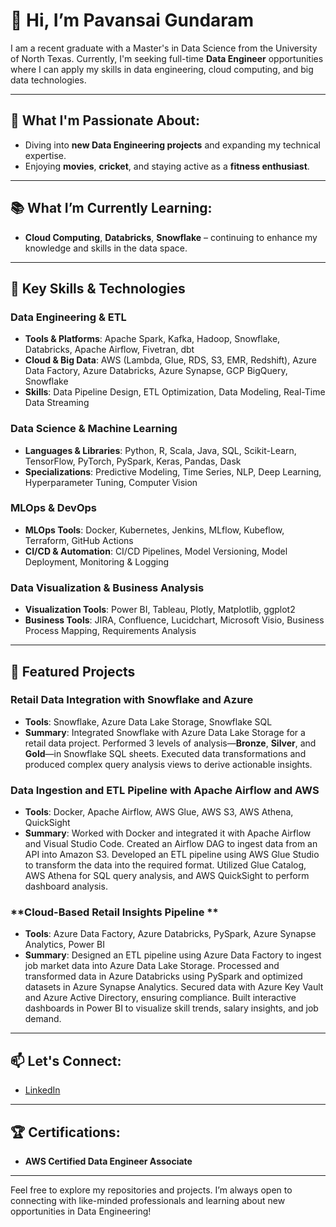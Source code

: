 # 👋 Hi, I’m Pavansai Gundaram

I am a recent graduate with a Master's in Data Science from the University of North Texas. Currently, I'm seeking full-time **Data Engineer** opportunities where I can apply my skills in data engineering, cloud computing, and big data technologies.

---

## 🌱 What I'm Passionate About:
- Diving into **new Data Engineering projects** and expanding my technical expertise.  
- Enjoying **movies**, **cricket**, and staying active as a **fitness enthusiast**.  

---

## 📚 What I’m Currently Learning:
- **Cloud Computing**, **Databricks**, **Snowflake** – continuing to enhance my knowledge and skills in the data space.

---

## 🧩 Key Skills & Technologies

### Data Engineering & ETL
- **Tools & Platforms**: Apache Spark, Kafka, Hadoop, Snowflake, Databricks, Apache Airflow, Fivetran, dbt
- **Cloud & Big Data**: AWS (Lambda, Glue, RDS, S3, EMR, Redshift), Azure Data Factory, Azure Databricks, Azure Synapse, GCP BigQuery, Snowflake
- **Skills**: Data Pipeline Design, ETL Optimization, Data Modeling, Real-Time Data Streaming

### Data Science & Machine Learning
- **Languages & Libraries**: Python, R, Scala, Java, SQL, Scikit-Learn, TensorFlow, PyTorch, PySpark, Keras, Pandas, Dask
- **Specializations**: Predictive Modeling, Time Series, NLP, Deep Learning, Hyperparameter Tuning, Computer Vision

### MLOps & DevOps
- **MLOps Tools**: Docker, Kubernetes, Jenkins, MLflow, Kubeflow, Terraform, GitHub Actions
- **CI/CD & Automation**: CI/CD Pipelines, Model Versioning, Model Deployment, Monitoring & Logging

### Data Visualization & Business Analysis
- **Visualization Tools**: Power BI, Tableau, Plotly, Matplotlib, ggplot2
- **Business Tools**: JIRA, Confluence, Lucidchart, Microsoft Visio, Business Process Mapping, Requirements Analysis

---

## 🌟 Featured Projects

### **Retail Data Integration with Snowflake and Azure**
- **Tools**: Snowflake, Azure Data Lake Storage, Snowflake SQL  
- **Summary**: Integrated Snowflake with Azure Data Lake Storage for a retail data project. Performed 3 levels of analysis—**Bronze**, **Silver**, and **Gold**—in Snowflake SQL sheets. Executed data transformations and produced complex query analysis views to derive actionable insights.

### **Data Ingestion and ETL Pipeline with Apache Airflow and AWS**
- **Tools**: Docker, Apache Airflow, AWS Glue, AWS S3, AWS Athena, QuickSight  
- **Summary**: Worked with Docker and integrated it with Apache Airflow and Visual Studio Code. Created an Airflow DAG to ingest data from an API into Amazon S3. Developed an ETL pipeline using AWS Glue Studio to transform the data into the required format. Utilized Glue Catalog, AWS Athena for SQL query analysis, and AWS QuickSight to perform dashboard analysis.

### **Cloud-Based Retail Insights Pipeline **
- **Tools**: Azure Data Factory, Azure Databricks, PySpark, Azure Synapse Analytics, Power BI  
- **Summary**: Designed an ETL pipeline using Azure Data Factory to ingest job market data into Azure Data Lake Storage. Processed and transformed data in Azure Databricks using PySpark and optimized datasets in Azure Synapse Analytics. Secured data with Azure Key Vault and Azure Active Directory, ensuring compliance. Built interactive dashboards in Power BI to visualize skill trends, salary insights, and job demand.

---

## 📫 Let's Connect:
- [LinkedIn](https://www.linkedin.com/in/gundaram-pavan-sai)

---

## 🏆 Certifications:
- **AWS Certified Data Engineer Associate**

---

Feel free to explore my repositories and projects. I’m always open to connecting with like-minded professionals and learning about new opportunities in Data Engineering!

